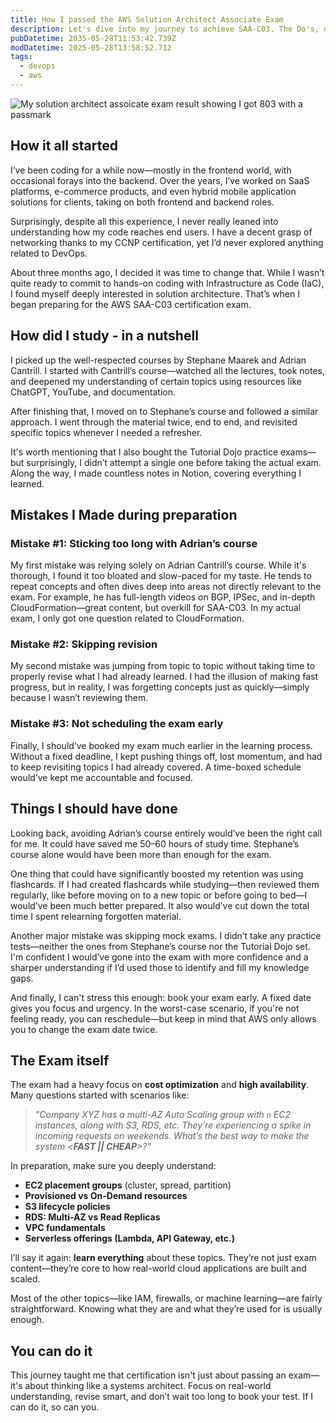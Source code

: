 ```yaml
---
title: How I passed the AWS Solution Architect Associate Exam
description: Let's dive into my journey to achieve SAA-C03. The Do's, don'ts and everything inbetween
pubDatetime: 2035-05-28T11:53:42.739Z
modDatetime: 2025-05-28T13:58:52.712
tags:
  - devops
  - aws
---
```

<div>
  <img src="/saa-c03-result.jpeg" alt="My solution architect assoicate exam result showing I got 803 with a passmark" />
<div/>

## How it all started

I’ve been coding for a while now—mostly in the frontend world, with occasional forays into the backend. Over the years, I’ve worked on SaaS platforms, e-commerce products, and even hybrid mobile application solutions for clients, taking on both frontend and backend roles.

Surprisingly, despite all this experience, I never really leaned into understanding how my code reaches end users. I have a decent grasp of networking thanks to my CCNP certification, yet I’d never explored anything related to DevOps.

About three months ago, I decided it was time to change that. While I wasn’t quite ready to commit to hands-on coding with Infrastructure as Code (IaC), I found myself deeply interested in solution architecture. That’s when I began preparing for the AWS SAA-C03 certification exam.

## How did I study - in a nutshell

I picked up the well-respected courses by Stephane Maarek and Adrian Cantrill. I started with Cantrill’s course—watched all the lectures, took notes, and deepened my understanding of certain topics using resources like ChatGPT, YouTube, and documentation.

After finishing that, I moved on to Stephane’s course and followed a similar approach. I went through the material twice, end to end, and revisited specific topics whenever I needed a refresher.

It's worth mentioning that I also bought the Tutorial Dojo practice exams—but surprisingly, I didn’t attempt a single one before taking the actual exam. Along the way, I made countless notes in Notion, covering everything I learned.

## Mistakes I Made during preparation

### Mistake #1: Sticking too long with Adrian’s course

My first mistake was relying solely on Adrian Cantrill’s course. While it's thorough, I found it too bloated and slow-paced for my taste. He tends to repeat concepts and often dives deep into areas not directly relevant to the exam. For example, he has full-length videos on BGP, IPSec, and in-depth CloudFormation—great content, but overkill for SAA-C03. In my actual exam, I only got one question related to CloudFormation.

### Mistake #2: Skipping revision

My second mistake was jumping from topic to topic without taking time to properly revise what I had already learned. I had the illusion of making fast progress, but in reality, I was forgetting concepts just as quickly—simply because I wasn’t reviewing them.

### Mistake #3: Not scheduling the exam early

Finally, I should’ve booked my exam much earlier in the learning process. Without a fixed deadline, I kept pushing things off, lost momentum, and had to keep revisiting topics I had already covered. A time-boxed schedule would’ve kept me accountable and focused.

## Things I should have done

Looking back, avoiding Adrian’s course entirely would’ve been the right call for me. It could have saved me 50–60 hours of study time. Stephane’s course alone would have been more than enough for the exam.

One thing that could have significantly boosted my retention was using flashcards. If I had created flashcards while studying—then reviewed them regularly, like before moving on to a new topic or before going to bed—I would’ve been much better prepared. It also would’ve cut down the total time I spent relearning forgotten material.

Another major mistake was skipping mock exams. I didn’t take any practice tests—neither the ones from Stephane’s course nor the Tutorial Dojo set. I'm confident I would’ve gone into the exam with more confidence and a sharper understanding if I’d used those to identify and fill my knowledge gaps.

And finally, I can't stress this enough: book your exam early. A fixed date gives you focus and urgency. In the worst-case scenario, if you're not feeling ready, you can reschedule—but keep in mind that AWS only allows you to change the exam date twice.

## The Exam itself

The exam had a heavy focus on **cost optimization** and **high availability**. Many questions started with scenarios like:

> *"Company XYZ has a multi-AZ Auto Scaling group with `n` EC2 instances, along with S3, RDS, etc. They’re experiencing a spike in incoming requests on weekends. What’s the best way to make the system <**FAST || CHEAP**>?"*

In preparation, make sure you deeply understand:

* **EC2 placement groups** (cluster, spread, partition)
* **Provisioned vs On-Demand resources**
* **S3 lifecycle policies**
* **RDS: Multi-AZ vs Read Replicas**
* **VPC fundamentals**
* **Serverless offerings (Lambda, API Gateway, etc.)**

I’ll say it again: **learn everything** about these topics. They’re not just exam content—they’re core to how real-world cloud applications are built and scaled.

Most of the other topics—like IAM, firewalls, or machine learning—are fairly straightforward. Knowing what they are and what they’re used for is usually enough.

## You can do it

This journey taught me that certification isn't just about passing an exam—it's about thinking like a systems architect. Focus on real-world understanding, revise smart, and don’t wait too long to book your test. If I can do it, so can you.
